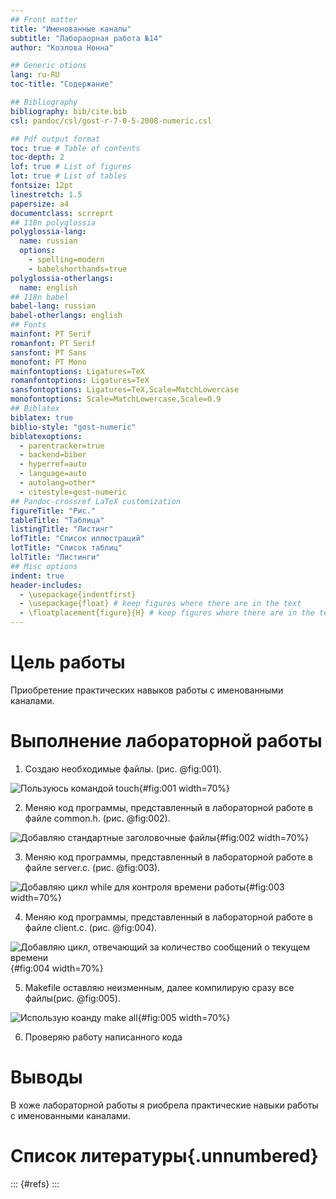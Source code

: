 ```yaml
---
## Front matter
title: "Именованные каналы"
subtitle: "Лабораорная работа №14"
author: "Козлова Нонна"

## Generic otions
lang: ru-RU
toc-title: "Содержание"

## Bibliography
bibliography: bib/cite.bib
csl: pandoc/csl/gost-r-7-0-5-2008-numeric.csl

## Pdf output format
toc: true # Table of contents
toc-depth: 2
lof: true # List of figures
lot: true # List of tables
fontsize: 12pt
linestretch: 1.5
papersize: a4
documentclass: scrreprt
## I18n polyglossia
polyglossia-lang:
  name: russian
  options:
	- spelling=modern
	- babelshorthands=true
polyglossia-otherlangs:
  name: english
## I18n babel
babel-lang: russian
babel-otherlangs: english
## Fonts
mainfont: PT Serif
romanfont: PT Serif
sansfont: PT Sans
monofont: PT Mono
mainfontoptions: Ligatures=TeX
romanfontoptions: Ligatures=TeX
sansfontoptions: Ligatures=TeX,Scale=MatchLowercase
monofontoptions: Scale=MatchLowercase,Scale=0.9
## Biblatex
biblatex: true
biblio-style: "gost-numeric"
biblatexoptions:
  - parentracker=true
  - backend=biber
  - hyperref=auto
  - language=auto
  - autolang=other*
  - citestyle=gost-numeric
## Pandoc-crossref LaTeX customization
figureTitle: "Рис."
tableTitle: "Таблица"
listingTitle: "Листинг"
lofTitle: "Список иллюстраций"
lotTitle: "Список таблиц"
lolTitle: "Листинги"
## Misc options
indent: true
header-includes:
  - \usepackage{indentfirst}
  - \usepackage{float} # keep figures where there are in the text
  - \floatplacement{figure}{H} # keep figures where there are in the text
---
```


# Цель работы

Приобретение практических навыков работы с именованными каналами.

# Выполнение лабораторной работы

1. Создаю необходимые файлы. (рис. @fig:001).

![Пользуюсь командой touch](image/1.png){#fig:001 width=70%}

2. Меняю код программы, представленный в лабораторной работе в файле common.h. (рис. @fig:002).

![Добавляю стандартные заголовочные файлы](image/2.png){#fig:002 width=70%}

3. Меняю код программы, представленный в лабораторной работе в файле server.c. (рис. @fig:003).

![Добавляю цикл while для контроля времени работы](image/3.png){#fig:003 width=70%}

4. Меняю код программы, представленный в лабораторной работе в файле client.c. (рис. @fig:004).

![Добавляю цикл, отвечающий за количество сообщений о текущем времени](image/4.png){#fig:004 width=70%}

5. Makefile оставляю неизменным, далее компилирую сразу все файлы(рис. @fig:005).

![Использую коанду make all](image/5.png){#fig:005 width=70%}

6. Проверяю работу написанного кода

# Выводы

В хоже лабораторной работы я риобрела практические навыки работы с именованными каналами.

# Список литературы{.unnumbered}

::: {#refs}
:::
